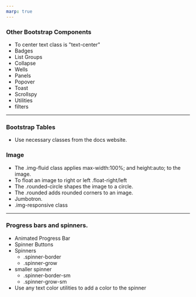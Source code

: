 ```yaml
---
marp: true
---
```


### Other Bootstrap Components

+ To center text class is "text-center"
+ Badges
+ List Groups
+ Collapse
+ Wells
+ Panels
+ Popover
+ Toast
+ Scrollspy
+ Utilities
+ filters 

---

### Bootstrap Tables

+ Use necessary classes from the docs website.
### Image
+ The .img-fluid class applies max-width:100%;
and height:auto; to the image.
+ To float an image to right or left .float-right/left
+ The .rounded-circle shapes the image to a circle.
+ The .rounded adds rounded corners to an image.
+ Jumbotron.
+ .img-responsive class

---

### Progress bars and spinners.

+ Animated Progress Bar
+ Spinner Buttons
+ Spinners
    + .spinner-border
    + .spinner-grow
+ smaller spinner
    + .spinner-border-sm
    + .spinner-grow-sm
+ Use any text color utilities to add a color to the spinner